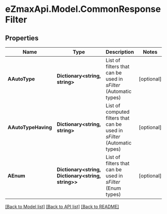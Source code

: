 
# eZmaxApi.Model.CommonResponseFilter

## Properties

Name | Type | Description | Notes
------------ | ------------- | ------------- | -------------
**AAutoType** | **Dictionary&lt;string, string&gt;** | List of filters that can be used in *sFilter* (Automatic types) | [optional] 
**AAutoTypeHaving** | **Dictionary&lt;string, string&gt;** | List of computed filters that can be used in *sFilter* (Automatic types) | [optional] 
**AEnum** | **Dictionary&lt;string, Dictionary&lt;string, string&gt;&gt;** | List of filters that can be used in *sFilter* (Enum types) | [optional] 

[[Back to Model list]](../README.md#documentation-for-models)
[[Back to API list]](../README.md#documentation-for-api-endpoints)
[[Back to README]](../README.md)

